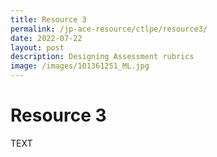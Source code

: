 ```yaml
---
title: Resource 3
permalink: /jp-ace-resource/ctlpe/resource3/
date: 2022-07-22
layout: post
description: Designing Assessment rubrics
image: /images/101361251_ML.jpg
---
```


# Resource 3

TEXT
